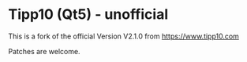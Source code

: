 # Tipp10 (Qt5) - unofficial

This is a fork of the official Version V2.1.0 from https://www.tipp10.com

Patches are welcome.
